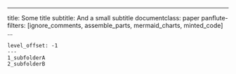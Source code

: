 
---
title: Some title
subtitle: And a small subtitle
documentclass: paper
panflute-filters: [ignore_comments, assemble_parts, mermaid_charts, minted_code]
...


``` parts
level_offset: -1
---
1_subfolderA
2_subfolderB
```